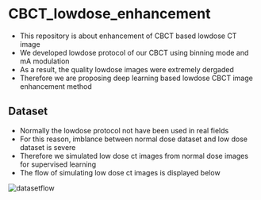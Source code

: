 # CBCT_lowdose_enhancement
- This repository is about enhancement of CBCT based lowdose CT image
- We developed lowdose protocol of our CBCT using binning mode and mA modulation
- As a result, the quality lowdose images were extremely dergaded 
- Therefore we are proposing deep learning based lowdose CBCT image enhancement method



## Dataset
- Normally the lowdose protocol not have been used in real fields
- For this reason, imblance between normal dose dataset and low dose dataset is severe
- Therefore we simulated low dose ct images from normal dose images for supervised learning
- The flow of simulating low dose ct images is displayed below

![datasetflow](https://user-images.githubusercontent.com/65393045/207760298-e3450ce9-b44c-4273-959c-086e2b4871de.png)
